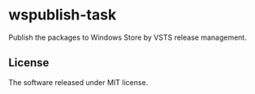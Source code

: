 wspublish-task
====

Publish the packages to Windows Store by VSTS release management.

License
----

The software released under MIT license.
